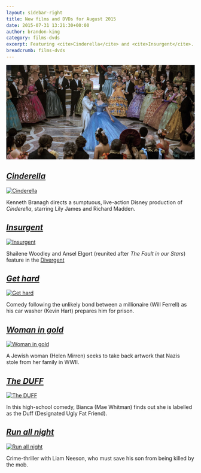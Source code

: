 ```yaml
---
layout: sidebar-right
title: New films and DVDs for August 2015
date: 2015-07-31 13:21:30+00:00
author: brandon-king
category: films-dvds
excerpt: Featuring <cite>Cinderella</cite> and <cite>Insurgent</cite>.
breadcrumb: films-dvds
---
```

![Cinderella](/images/featured/featured-cinderella-2015.jpg)

## [<cite>Cinderella</cite>](https://suffolk.spydus.co.uk/cgi-bin/spydus.exe/ENQ/OPAC/BIBENQ/16320336?QRY=CTIBIB%3C%20IRN(124500)&QRYTEXT=Cinderella)

[![Cinderella](http://suffolklibraries.co.uk/wp-content/uploads/2015/07/cinderella.jpg)](https://suffolk.spydus.co.uk/cgi-bin/spydus.exe/ENQ/OPAC/BIBENQ/16320336?QRY=CTIBIB%3C%20IRN(124500)&QRYTEXT=Cinderella)

Kenneth Branagh directs a sumptuous, live-action Disney production of <cite>Cinderella</cite>, starring Lily James and Richard Madden.

## [<cite>Insurgent</cite>](https://suffolk.spydus.co.uk/cgi-bin/spydus.exe/ENQ/OPAC/BIBENQ/16327758?QRY=CTIBIB%3C%20IRN(5585417)&QRYTEXT=Insurgent%20%5Bvideorecording%5D)

[![Insurgent](http://suffolklibraries.co.uk/wp-content/uploads/2015/07/insurgent.jpg)](https://suffolk.spydus.co.uk/cgi-bin/spydus.exe/ENQ/OPAC/BIBENQ/16327758?QRY=CTIBIB%3C%20IRN(5585417)&QRYTEXT=Insurgent%20%5Bvideorecording%5D)

Shailene Woodley and Ansel Elgort (reunited after <cite>The Fault in our Stars</cite>) feature in the [Divergent](https://suffolk.spydus.co.uk/cgi-bin/spydus.exe/ENQ/OPAC/BIBENQ/18029012?QRY=CTIBIB%3C%20IRN(40612554)&QRYTEXT=Divergent%20%5Bvideorecording%5D)

## [<cite>Get hard</cite>](https://suffolk.spydus.co.uk/cgi-bin/spydus.exe/ENQ/OPAC/BIBENQ/16329151?QRY=CTIBIB%3C%20IRN(51020888)&QRYTEXT=Get%20hard%20%5Bvideorecording%5D)

[![Get hard](http://suffolklibraries.co.uk/wp-content/uploads/2015/07/gethard.jpg)](https://suffolk.spydus.co.uk/cgi-bin/spydus.exe/ENQ/OPAC/BIBENQ/16329151?QRY=CTIBIB%3C%20IRN(51020888)&QRYTEXT=Get%20hard%20%5Bvideorecording%5D)

Comedy following the unlikely bond between a millionaire (Will Ferrell) as his car washer (Kevin Hart) prepares him for prison.

## [<cite>Woman in gold</cite>](https://suffolk.spydus.co.uk/cgi-bin/spydus.exe/ENQ/OPAC/BIBENQ/16330934?QRY=CTIBIB%3C%20IRN(52925644)&QRYTEXT=Woman%20in%20gold%20%5Bvideorecording%5D)

[![Woman in gold](http://suffolklibraries.co.uk/wp-content/uploads/2015/07/womaningold.jpg)](https://suffolk.spydus.co.uk/cgi-bin/spydus.exe/ENQ/OPAC/BIBENQ/16330934?QRY=CTIBIB%3C%20IRN(52925644)&QRYTEXT=Woman%20in%20gold%20%5Bvideorecording%5D)

A Jewish woman (Helen Mirren) seeks to take back artwork that Nazis stole from her family in WWII.

## [<cite>The DUFF</cite>](https://suffolk.spydus.co.uk/cgi-bin/spydus.exe/ENQ/OPAC/BIBENQ/16333926?QRY=CTIBIB%3C%20IRN(37442959)&QRYTEXT=The%20DUFF%20%5Bvideorecording%5D)

[![The DUFF](http://suffolklibraries.co.uk/wp-content/uploads/2015/07/theduff.jpg)](https://suffolk.spydus.co.uk/cgi-bin/spydus.exe/ENQ/OPAC/BIBENQ/16333926?QRY=CTIBIB%3C%20IRN(37442959)&QRYTEXT=The%20DUFF%20%5Bvideorecording%5D)

In this high-school comedy, Bianca (Mae Whitman) finds out she is labelled as the Duff (Designated Ugly Fat Friend).

## [<cite>Run all night</cite>](https://suffolk.spydus.co.uk/cgi-bin/spydus.exe/ENQ/OPAC/BIBENQ/16335124?QRY=CTIBIB%3C%20IRN(46363218)&QRYTEXT=Run%20all%20night%20%5Bvideorecording%5D)

[![Run all night](http://suffolklibraries.co.uk/wp-content/uploads/2015/07/runallnight.jpg)](https://suffolk.spydus.co.uk/cgi-bin/spydus.exe/ENQ/OPAC/BIBENQ/16335124?QRY=CTIBIB%3C%20IRN(46363218)&QRYTEXT=Run%20all%20night%20%5Bvideorecording%5D)

Crime-thriller with Liam Neeson, who must save his son from being killed by the mob.
